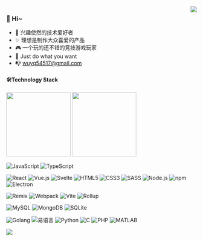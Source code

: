 
<img align="right" src="https://bad-apple-github-readme.vercel.app/api?show_bg=1&username=qianjiachun&theme=vue" />

### 🤗 Hi~
- 🎈 兴趣使然的技术爱好者
- ✨ 理想是制作大众喜爱的产品
- 🎮 一个玩的还不错的竞技游戏玩家
- 🤔 Just do what you want
- 📭 wuyq54517@gmail.com



#### 🛠️Technology Stack
  
<img height="170px" src="https://github-readme-stats.vercel.app/api?username=wuyq54517" /><span>  </span><img height="170px" src="https://github-readme-stats.vercel.app/api/top-langs/?username=Achuan-2&layout=compact&langs_count=8" />

![JavaScript](https://img.shields.io/badge/JavaScript-%23323330.svg?logo=javascript&logoColor=%23F7DF1E&style=flat-square)
![TypeScript](https://img.shields.io/badge/TypeScript-%23007acc.svg?logo=typescript&logoColor=white&style=flat-square)

<img src="https://img.shields.io/badge/React-%2320232a.svg?logo=React&logoColor=%2361dafb&style=flat-square" alt="React" /> <img src="https://img.shields.io/badge/Vue.js-%2335495e.svg?logo=Vue.js&logoColor=%234fc08d&style=flat-square" alt="Vue.js" /> <img src="https://img.shields.io/badge/Svelte-%23FF3E00.svg?logo=svelte&logoColor=white&style=flat-square" alt="Svelte"> <img src="https://img.shields.io/badge/Html5-%23e34f26.svg?logo=html5&logoColor=white&style=flat-square" alt="HTML5" /> <img src="https://img.shields.io/badge/CSS3-%231572b6.svg?logo=css3&logoColor=white&style=flat-square" alt="CSS3" /> <img src="https://img.shields.io/badge/Sass-%23CC6699.svg?logo=sass&logoColor=white&style=flat-square" alt="SASS" /> <img src="https://img.shields.io/badge/Node.js-%2343853d.svg?logo=node.js&logoColor=white&style=flat-square" alt="Node.js" /> <img src="https://img.shields.io/badge/NPM-%23cb0000.svg?logo=npm&logoColor=white&style=flat-square" alt="npm" /> <img src="https://img.shields.io/badge/Electron-%231572b6.svg?logo=Electron&logoColor=white&style=flat-square" alt="Electron"> 


<img src="https://img.shields.io/badge/Remix-%23000000.svg?logo=Remix&logoColor=white&style=flat-square" alt="Remix" /> <img src="https://img.shields.io/badge/Webpack-%231e72b3.svg?logo=Webpack&logoColor=white&style=flat-square" alt="Webpack" /> <img src="https://img.shields.io/badge/-Vite-%23646CFF?style=flat-square&logo=vite&logoColor=ffffff" alt="Vite" > <img src="https://img.shields.io/badge/Rollup-%23EC4A3F.svg?logo=rollup.js&logoColor=white&style=flat-square" alt="Rollup" > 

<img src="https://img.shields.io/badge/MySQL-%234479a1.svg?logo=MySQL&logoColor=white&style=flat-square" alt="MySQL" /> <img src="https://img.shields.io/badge/Mongodb-%234ea94b.svg?logo=Mongodb&logoColor=white&style=flat-square" alt="MongoDB" /> <img src="https://img.shields.io/badge/SQLite-%23a51f17.svg?logo=sqlite&logoColor=white&style=flat-square" alt="SQLite" /> 

<img src="https://img.shields.io/badge/Golang-%23000000.svg?logo=goland&logoColor=white&style=flat-square" alt="Golang" /> <img src="https://img.shields.io/badge/%E6%98%93%E8%AF%AD%E8%A8%80-%23FF4734.svg?logoColor=white&style=flat-square" alt="易语言" />  <img src="https://img.shields.io/badge/Python-%233776AB.svg?logo=python&logoColor=white&style=flat-square" alt="Python" /> <img src="https://img.shields.io/badge/C-%23A8B9CC.svg?logo=c&logoColor=white&style=flat-square" alt="C" /> <img src="https://img.shields.io/badge/PHP-%23777BB4.svg?logo=php&logoColor=white&style=flat-square" alt="PHP" /> <img src="https://img.shields.io/badge/Matlab-%23FF9E2A.svg?logoColor=white&style=flat-square" alt="MATLAB" /> 

<img src="https://img.shields.io/badge/ConterStrike-%23323330.svg?logo=Counter-Strike&logoColor=white&style=flat-square">


 
